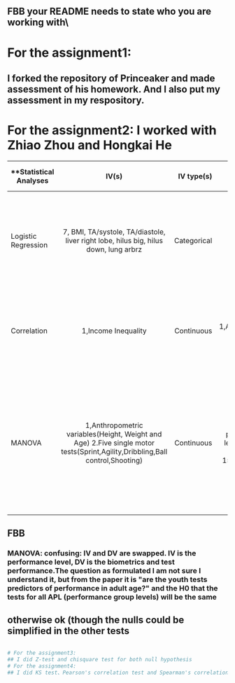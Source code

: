 ## FBB your README needs to state who you are working with\

# For the assignment1:
## I forked the repository of Princeaker and made assessment of his homework. And I also put my assessment in my respository.
# For the assignment2: I worked with Zhiao Zhou and Hongkai He
| **Statistical Analyses | IV(s) | IV type(s)  |DV(s)  | DV type(s) | Control Var  | Control Var type | Question to be answered | _H0_ | alpha | link to paper ** |
| ------ |:--------:| -----:| ------:| ------:| ------:| ------:| ------:| ------:| ------:| ------:|
| Logistic Regression | 7, BMI, TA/systole, TA/diastole, liver right lobe, hilus big, hilus down, lung arbrz | Categorical | 1,diagnosed as obisity or no | Categorical | 0 | NA | Diagnosing whether a subject is obese according to his/her performance in terms of given medical parameters | Logit p(healthy 0, obese 1) != a*BMI + b*TA systole + c*TA diastole + d*liver right lobe + e*hilus down + f*hilus big g*lung arbrz| 0.05 | [The Classification of Obesity Disease in Logistic Regression and Neural Network Methods](https://link.springer.com/article/10.1007%2Fs10916-008-9165-5#Sec6) | | 
| Correlation	| 1,Income Inequality | Continuous | 1,Antimicrobial Resistance| continuous | 0 | 0 | 	 If correlations exist between income inequality and antimicrobial resistance. |The level of pins expression in test groups >= Ranks control group   | 0.05 | [Correlations between Income Inequality and Antimicrobial Resistance](http://journals.plos.org/plosone/article?id=10.1371/journal.pone.0073115) |
|MANOVA                   |1,Anthropometric variables(Height, Weight and Age)                                    2.Five single motor tests(Sprint,Agility,Dribbling,Ball control,Shooting)           |Continuous        |1,Adult performance level (APL) of players in 15/16 season      |Continuous        |None      |None          |Gain the predictive motor tests’ prognostic relevance in talent development programs in youth soccer|the predictive motor tests’ prognostic relevance in talent development programs in youth soccer are similar           |0.05      |[The influence of speed abilities and technical skills in early adolescence on adult success in soccer: A long-term prospective analysis using ANOVA and SEM approaches](http://journals.plos.org/plosone/article?id=10.1371/journal.pone.0182211)|


## FBB 
### MANOVA: confusing: IV and DV are swapped. IV is the performance level, DV is the biometrics and test performance.The question as formulated I am not sure I understand it, but from the paper it is "are the youth tests predictors of performance in adult age?" and the H0 that the tests for all APL (performance group levels) will be the same
## otherwise ok (though the nulls could be simplified in the other tests



```python

# For the assignment3:
## I did Z-test and chisquare test for both null hypothesis
# For the assignment4:
## I did KS test、Pearson's correlation test and Spearman's correlation test for the first two null hypothesis.
